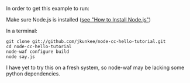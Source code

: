 
In order to get this example to run:

Make sure Node.js is installed ([see "How to Install Node.js"](http://howtonode.org/how-to-install-nodejs))

In a terminal:

    git clone git://github.com/jkunkee/node-cc-hello-tutorial.git
    cd node-cc-hello-tutorial
    node-waf configure build
    node say.js

I have yet to try this on a fresh system, so node-waf may be lacking some python dependencies. 
